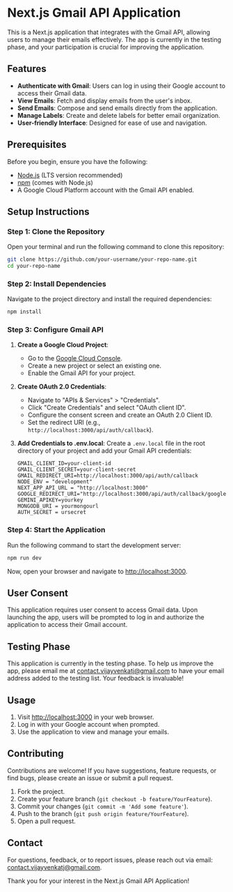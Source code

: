 
# Next.js Gmail API Application

This is a Next.js application that integrates with the Gmail API, allowing users to manage their emails effectively. The app is currently in the testing phase, and your participation is crucial for improving the application.

## Features

- **Authenticate with Gmail**: Users can log in using their Google account to access their Gmail data.
- **View Emails**: Fetch and display emails from the user's inbox.
- **Send Emails**: Compose and send emails directly from the application.
- **Manage Labels**: Create and delete labels for better email organization.
- **User-friendly Interface**: Designed for ease of use and navigation.

## Prerequisites

Before you begin, ensure you have the following:

- [Node.js](https://nodejs.org/) (LTS version recommended)
- [npm](https://www.npmjs.com/) (comes with Node.js)
- A Google Cloud Platform account with the Gmail API enabled.

## Setup Instructions

### Step 1: Clone the Repository

Open your terminal and run the following command to clone this repository:

```bash
git clone https://github.com/your-username/your-repo-name.git
cd your-repo-name
```

### Step 2: Install Dependencies

Navigate to the project directory and install the required dependencies:

```bash
npm install
```

### Step 3: Configure Gmail API

1. **Create a Google Cloud Project**:
   - Go to the [Google Cloud Console](https://console.cloud.google.com/).
   - Create a new project or select an existing one.
   - Enable the Gmail API for your project.

2. **Create OAuth 2.0 Credentials**:
   - Navigate to "APIs & Services" > "Credentials".
   - Click "Create Credentials" and select "OAuth client ID".
   - Configure the consent screen and create an OAuth 2.0 Client ID.
   - Set the redirect URI (e.g., `http://localhost:3000/api/auth/callback`).

3. **Add Credentials to .env.local**:
   Create a `.env.local` file in the root directory of your project and add your Gmail API credentials:

   ```plaintext
   GMAIL_CLIENT_ID=your-client-id
   GMAIL_CLIENT_SECRET=your-client-secret
   GMAIL_REDIRECT_URI=http://localhost:3000/api/auth/callback
   NODE_ENV = "development"
   NEXT_APP_API_URL = "http://localhost:3000"
   GOOGLE_REDIRECT_URI="http://localhost:3000/api/auth/callback/google"
   GEMINI_APIKEY=yourkey
   MONGODB_URI = yourmongourl
   AUTH_SECRET = ursecret
   ```

### Step 4: Start the Application

Run the following command to start the development server:

```bash
npm run dev
```

Now, open your browser and navigate to [http://localhost:3000](http://localhost:3000).

## User Consent

This application requires user consent to access Gmail data. Upon launching the app, users will be prompted to log in and authorize the application to access their Gmail account.

## Testing Phase

This application is currently in the testing phase. To help us improve the app, please email me at [contact.vijayvenkatj@gmail.com](mailto:contact.vijayvenkatj@gmail.com) to have your email address added to the testing list. Your feedback is invaluable!

## Usage

1. Visit [http://localhost:3000](http://localhost:3000) in your web browser.
2. Log in with your Google account when prompted.
3. Use the application to view and manage your emails.

## Contributing

Contributions are welcome! If you have suggestions, feature requests, or find bugs, please create an issue or submit a pull request. 

1. Fork the project.
2. Create your feature branch (`git checkout -b feature/YourFeature`).
3. Commit your changes (`git commit -m 'Add some feature'`).
4. Push to the branch (`git push origin feature/YourFeature`).
5. Open a pull request.


## Contact

For questions, feedback, or to report issues, please reach out via email: [contact.vijayvenkatj@gmail.com](mailto:contact.vijayvenkatj@gmail.com).

Thank you for your interest in the Next.js Gmail API Application!

